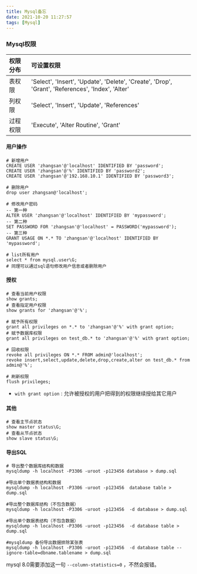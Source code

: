 ```yaml
---
title: Mysql备忘
date: 2021-10-20 11:27:57
tags: [Mysql]
---
```




### Mysql权限

| 权限分布 | 可设置权限                                                   |
| :------- | :----------------------------------------------------------- |
| 表权限   | 'Select', 'Insert', 'Update', 'Delete', 'Create', 'Drop', 'Grant', 'References', 'Index', 'Alter' |
| 列权限   | 'Select', 'Insert', 'Update', 'References'                   |
| 过程权限 | 'Execute', 'Alter Routine', 'Grant'                          |



#### 用户操作

```mysql
# 新增用户
CREATE USER 'zhangsan'@'localhost' IDENTIFIED BY 'password';
CREATE USER 'zhangsan'@'%' IDENTIFIED BY 'password2';
CREATE USER 'zhangsan'@'192.168.10.1' IDENTIFIED BY 'password3';

# 删除用户
drop user zhangsan@'localhost';

# 修改用户密码
-- 第一种
ALTER USER 'zhangsan'@'localhost' IDENTIFIED BY 'mypassword';
-- 第二种
SET PASSWORD FOR 'zhangsan'@'localhost' = PASSWORD('mypassword');
-- 第三种
GRANT USAGE ON *.* TO 'zhangsan'@'localhost' IDENTIFIED BY 'mypassword';

# list所有用户
select * from mysql.user\G;
# 同理可以通过sql语句修改用户信息或者删除用户
```

#### 授权

```mysql
# 查看当前用户权限
show grants;
# 查看指定用户权限
show grants for 'zhangsan'@'%'; 

# 赋予所有权限
grant all privileges on *.* to 'zhangsan'@'%' with grant option;
# 赋予数据库权限
grant all privileges on test_db.* to 'zhangsan'@'%' with grant option;

# 回收权限
revoke all privileges ON *.* FROM admin@'localhost';
revoke insert,select,update,delete,drop,create,alter on test_db.* from admin@'%';

# 刷新权限
flush privileges;
```

* `with grant option` : 允许被授权的用户把得到的权限继续授给其它用户



#### 其他

```mysql
# 查看主节点状态
show master status\G;
# 查看从节点状态
show slave status\G;
```



#### 导出SQL

```shell
# 导出整个数据库结构和数据
mysqldump -h localhost -P3306 -uroot -p123456 database > dump.sql

#导出单个数据表结构和数据
mysqldump -h localhost -P3306 -uroot -p123456  database table > dump.sql

#导出整个数据库结构（不包含数据）
mysqldump -h localhost -P3306 -uroot -p123456  -d database > dump.sql

#导出单个数据表结构（不包含数据）
mysqldump -h localhost -P3306 -uroot -p123456  -d database table > dump.sql

#mysqldump 备份导出数据排除某张表
mysqldump -h localhost -P3306 -uroot -p123456  -d database table --ignore-table=dbname.tablename > dump.sql

```
mysql 8.0需要添加这一句 `--column-statistics=0` ，不然会报错。




